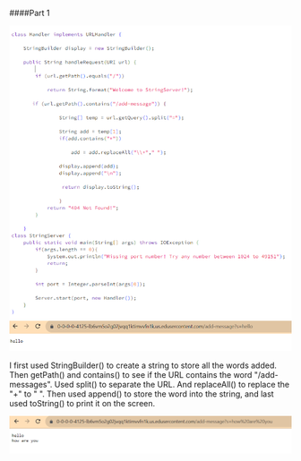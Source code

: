 
####Part 1


![Image](Lab3-1.PNG)
![Image](Lab3.PNG)

I first used StringBuilder() to create a string to store all the words added. Then getPath() and contains() to see if the URL contains the word "/add-messages". Used split() to separate the URL. And replaceAll() to replace the "+" to " ". Then used append() to store the word into the string, and last used toString() to print it on the screen. 




![Image](Lab3-2.PNG)
